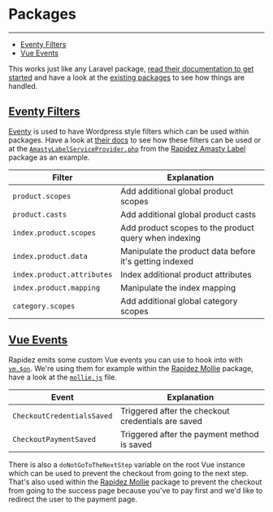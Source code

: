 # Packages

---

- [Eventy Filters](#eventy-filters)
- [Vue Events](#vue-events)

This works just like any Laravel package, [read their documentation to get started](https://laravel.com/docs/master/packages) and have a look at the [existing packages](https://github.com/rapidez) to see how things are handled.

<a name="eventy-filters"></a>
## [Eventy Filters](#eventy-filters)

[Eventy](https://github.com/tormjens/eventy) is used to have Wordpress style filters which can be used within packages. Have a look at [their docs](https://github.com/tormjens/eventy#filters) to see how these filters can be used or at the [`AmastyLabelServiceProvider.php`](https://github.com/rapidez/amasty-label/blob/master/src/AmastyLabelServiceProvider.php) from the [Rapidez Amasty Label](https://github.com/rapidez/amasty-label) package as an example.

Filter | Explanation
--- | ---
`product.scopes` | Add additional global product scopes
`product.casts` | Add additional global product casts
`index.product.scopes` | Add product scopes to the product query when indexing
`index.product.data` | Manipulate the product data before it's getting indexed 
`index.product.attributes` | Index additional product attributes
`index.product.mapping` | Manipulate the index mapping
`category.scopes` | Add additional global category scopes

<a name="vue-events"></a>
## [Vue Events](#vue-events)

Rapidez emits some custom Vue events you can use to hook into with [`vm.$on`](https://vuejs.org/v2/api/#vm-on). We're using them for example within the [Rapidez Mollie](https://github.com/rapidez/mollie) package, have a look at the [`mollie.js`](https://github.com/rapidez/mollie/blob/master/resources/js/mollie.js) file.

Event | Explanation
--- | ---
`CheckoutCredentialsSaved` | Triggered after the checkout credentials are saved
`CheckoutPaymentSaved` | Triggered after the payment method is saved

There is also a `doNotGoToTheNextStep` variable on the root Vue instance which can be used to prevent the checkout from going to the next step. That's also used within the [Rapidez Mollie](https://github.com/rapidez/mollie) package to prevent the checkout from going to the success page because you've to pay first and we'd like to redirect the user to the payment page.
